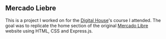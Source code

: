 ## Mercado Liebre

This is a project I worked on for the [Digital House]'s course I attended. The goal was to replicate the home section of the original [Mercado Libre] website using HTML, CSS and Express.js.

<!-- Links -->

[digital house]: https://www.digitalhouse.com/
[mercado libre]: https://www.mercadolibre.com.ar/
